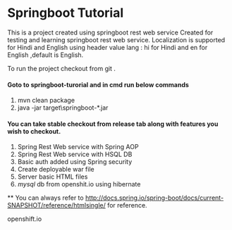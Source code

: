# Springboot Tutorial

This is a project created using  springboot rest web service 
Created for testing and learning springboot rest web service.
Localization is supported for Hindi and English using header value lang : hi for Hindi and en for English ,default is English.


To run the project checkout from git .

#### Goto to springboot-turorial and in cmd run below commands 
1. mvn clean package
2. java -jar target\springboot-*.jar

#### You can take stable checkout from release tab along with features you wish to checkout.

1. Spring Rest Web service with Spring AOP
2. Spring Rest Web service with HSQL DB
3. Basic auth added using Spring security 
4. Create deployable war file
5. Server basic HTML files 
6. *mysql* db from openshit.io using hibernate 
 
 
 
 ** You can always refer to http://docs.spring.io/spring-boot/docs/current-SNAPSHOT/reference/htmlsingle/ for reference.

openshift.io
